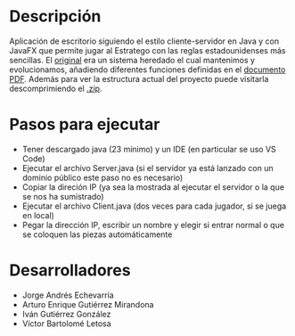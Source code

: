 # Descripción

Aplicación de escritorio siguiendo el estilo cliente-servidor en Java y con JavaFX que permite jugar al Estratego con las reglas estadounidenses más sencillas. El [original](https://github.com/Sw-Evolution/Stratego) era un sistema heredado el cual mantenimos y evolucionamos, añadiendo diferentes funciones definidas en el [documento PDF](https://github.com/IvanGutierrrez/Estratego/blob/main/documentation/Memoria-Grupo-11.pdf). Además para ver la estructura actual del proyecto puede visitarla descomprimiendo el [.zip](https://github.com/IvanGutierrrez/Estratego/blob/main/documentation/apidocs.zip).

# Pasos para ejecutar

- Tener descargado java (23 mínimo) y un IDE (en particular se uso VS Code)
- Ejecutar el archivo Server.java (si el servidor ya está lanzado con un dominio público este paso no es necesario)
- Copiar la direción IP (ya sea la mostrada al ejecutar el servidor o la que se nos ha sumistrado)
- Ejecutar el archivo Client.java (dos veces para cada jugador, si se juega en local)
- Pegar la dirección IP, escribir un nombre y elegir si entrar normal o que se coloquen las piezas automáticamente

# Desarrolladores

- Jorge Andrés Echevarría
- Arturo Enrique Gutiérrez Mirandona
- Iván Gutiérrez González
- Víctor Bartolomé Letosa
